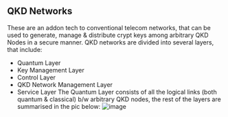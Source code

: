 ## QKD Networks
These are an addon tech to conventional telecom networks, that can be used to generate, manage & distribute crypt keys among arbitrary QKD Nodes in a secure manner.
QKD networks are divided into several layers, that include:
  - Quantum Layer
  - Key Management Layer
  - Control Layer
  - QKD Network Management Layer
  - Service Layer
The Quantum Layer consists of all the logical links (both quantum & classical) b/w arbitrary QKD nodes, the rest of the layers are summarised in the pic below:
![image](https://github.com/lakshya-chopra/quantum-computing/assets/77010972/2b7b76c3-9bbb-481c-a1da-56bda1dd8757)
<br/>


